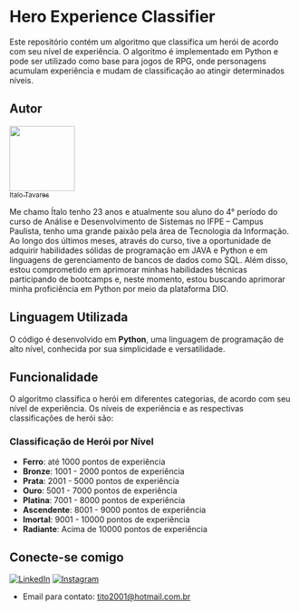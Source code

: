 # Hero Experience Classifier

Este repositório contém um algoritmo que classifica um herói de acordo com seu nível de experiência. O algoritmo é implementado em Python e pode ser utilizado como base para jogos de RPG, onde personagens acumulam experiência e mudam de classificação ao atingir determinados níveis.

## Autor

 [<img loading="lazy" src="https://avatars.githubusercontent.com/u/138726084?v=4" width=115><br><sub>Italo Tavares</sub>](https://github.com/TavaresItalo) 

Me chamo Ítalo tenho 23 anos e atualmente sou aluno do 4° período do curso de Análise e Desenvolvimento de Sistemas no IFPE – Campus Paulista,  tenho uma grande paixão pela área de Tecnologia da Informação. Ao longo dos últimos meses, através do curso, tive a oportunidade de adquirir habilidades sólidas de programação em JAVA e Python e em linguagens de gerenciamento de bancos de dados como SQL. Além disso, estou comprometido em aprimorar minhas habilidades técnicas participando de bootcamps e, neste momento, estou buscando aprimorar minha proficiência em Python por meio da plataforma DIO.

## Linguagem Utilizada
O código é desenvolvido em **Python**, uma linguagem de programação de alto nível, conhecida por sua simplicidade e versatilidade.

## Funcionalidade
O algoritmo classifica o herói em diferentes categorias, de acordo com seu nível de experiência. Os níveis de experiência e as respectivas classificações de herói são:

### Classificação de Herói por Nível
- **Ferro**: até 1000 pontos de experiência
- **Bronze**: 1001 - 2000 pontos de experiência
- **Prata**: 2001 - 5000 pontos de experiência
- **Ouro**: 5001 - 7000 pontos de experiência
- **Platina**: 7001 - 8000 pontos de experiência
- **Ascendente**: 8001 - 9000 pontos de experiência
- **Imortal**: 9001 - 10000 pontos de experiência
- **Radiante**: Acima de 10000 pontos de experiência


## Conecte-se comigo
[![LinkedIn](https://img.shields.io/badge/LinkedIn-000?style=for-the-badge&logo=linkedin&logoColor=0E76A8)](https://www.linkedin.com/in/%C3%ADtalo-tavares-a9b873214)
[![Instagram](https://img.shields.io/badge/Instagram-000?style=for-the-badge&logo=instagram)](https://www.instagram.com/titotavares/)
* Email para contato: tito2001@hotmail.com.br

